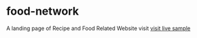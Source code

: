 # food-network
A landing page of Recipe and Food Related Website
visit [visit live sample](sany655.github.io/food-network/)
